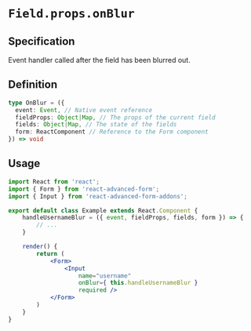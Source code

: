 # `Field.props.onBlur`

## Specification
Event handler called after the field has been blurred out.

## Definition
```ts
type OnBlur = ({
  event: Event, // Native event reference
  fieldProps: Object|Map, // The props of the current field
  fields: Object|Map, // The state of the fields
  form: ReactComponent // Reference to the Form component
}) => void
```

## Usage
```jsx
import React from 'react';
import { Form } from 'react-advanced-form';
import { Input } from 'react-advanced-form-addons';

export default class Example extends React.Component {
    handleUsernameBlur = ({ event, fieldProps, fields, form }) => {
        // ...
    }

    render() {
        return (
            <Form>
                <Input
                    name="username"
                    onBlur={ this.handleUsernameBlur }
                    required />
            </Form>
        )
    }
}
```
